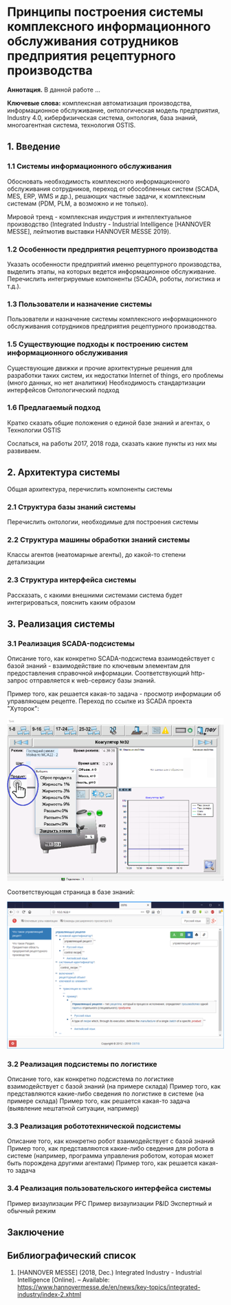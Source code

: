 # Принципы построения системы комплексного информационного обслуживания сотрудников предприятия рецептурного производства

**Аннотация.** В данной работе ...

**Ключевые слова:** комплексная автоматизация производства, информационное обслуживание, онтологическая модель предприятия, Industry 4.0, киберфизическая система, онтология, база знаний, многоагентная система, технология OSTIS.

## 1. Введение

### 1.1 Системы информационного обслуживания

Обосновать необходимость комплексного информационного обслуживания сотрудников, переход от обособленных систем (SCADA, MES, ERP, WMS и др.), решающих частные задачи, к комплексным системам (PDM, PLM, а возможно и не только).

Мировой тренд - комплексная индустрия и интеллектуальное производство (Integrated Industry - Industrial Intelligence [HANNOVER MESSE], лейтмотив выставки  HANNOVER MESSE 2019).

### 1.2 Особенности предприятия рецептурного производства
Указать особенности предприятий именно рецептурного производства, выделить этапы, на которых ведется информационное обслуживание. Перечислить интегрируемые компоненты (SCADA, роботы, логистика и т.д.).

### 1.3 Пользователи и назначение системы
Пользователи и назначение системы комплексного информационного обслуживания сотрудников предприятия рецептурного производства.

### 1.5 Существующие подходы к построению систем информационного обслуживания
Существующие движки и прочие архитектурные решения для разработки таких систем, их недостатки
Internet of things, его проблемы (много данных, но нет аналитики)
Необходимость стандартизации интерфейсов
Онтологический подход

### 1.6 Предлагаемый подход
Кратко сказать общие положения о единой базе знаний и агентах, о Технологии OSTIS

Сослаться, на работы 2017, 2018 года, сказать какие пункты из них мы развиваем.

## 2. Архитектура системы
Общая архитектура, перечислить компоненты системы

### 2.1 Структура базы знаний системы
Перечислить онтологии, необходимые для построения системы

### 2.2 Структура машины обработки знаний системы
Классы агентов (неатомарные агенты), до какой-то степени детализации

### 2.3 Структура интерфейса системы
Рассказать, с какими внешними системами система будет интегрироваться, пояснить каким образом

## 3. Реализация системы

### 3.1 Реализация SCADA-подсистемы
Описание того, как конкретно SCADA-подсистема взаимодействует с базой знаний - взаимодействие по ключевым элементам для предоставления справочной информации. Соответствующий http-запрос отправляется к web-сервису базы знаний.

Пример того, как решается какая-то задача - просмотр информации об управляющем рецепте. Переход по ссылке из SCADA проекта "Хуторок":

![SCADA receipt](images/SCADA_receipt.png "Рисунок - Переход по ссылки из SCADA проекта Хуторок")

Соответствующая страница в базе знаний:

![KB receipt](images/KB_receipt.png "Рисунок - Описание управляющего рецепта в базе знаний")

### 3.2 Реализация подсистемы по логистике
Описание того, как конкретно подсистема по логистике взаимодействует с базой знаний (на примере склада)
Пример того, как представляются какие-либо сведения по логистике в системе (на примере склада)
Пример того, как решается какая-то задача (выявление нештатной ситуации, например)

### 3.3 Реализация робототехнической подсистемы
Описание того, как конкретно робот взаимодействует с базой знаний
Пример того, как представляются какие-либо сведения для робота в системе (например, программа управления роботом, которая может быть порождена другими агентами)
Пример того, как решается какая-то задача

### 3.4 Реализация пользовательского интерфейса системы
Пример визаулизации PFC
Пример визаулизации P&ID
Экспертный и обычный режим

## Заключение

## Библиографический список

1. [HANNOVER MESSE] (2018, Dec.) Integrated Industry - Industrial Intelligence [Online]. – Available: https://www.hannovermesse.de/en/news/key-topics/integrated-industry/index-2.xhtml
